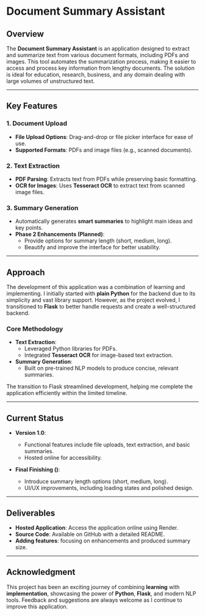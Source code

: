 # Document Summary Assistant  

## Overview  
The **Document Summary Assistant** is an application designed to extract and summarize text from various document formats, including PDFs and images. This tool automates the summarization process, making it easier to access and process key information from lengthy documents. The solution is ideal for education, research, business, and any domain dealing with large volumes of unstructured text.  

---

## Key Features  

### 1. Document Upload  
- **File Upload Options**: Drag-and-drop or file picker interface for ease of use.  
- **Supported Formats**: PDFs and image files (e.g., scanned documents).  

### 2. Text Extraction  
- **PDF Parsing**: Extracts text from PDFs while preserving basic formatting.  
- **OCR for Images**: Uses **Tesseract OCR** to extract text from scanned image files.  

### 3. Summary Generation  
- Automatically generates **smart summaries** to highlight main ideas and key points.  
- **Phase 2 Enhancements (Planned)**:  
  - Provide options for summary length (short, medium, long).  
  - Beautify and improve the interface for better usability.

---

## Approach  

The development of this application was a combination of learning and implementing. I initially started with **plain Python** for the backend due to its simplicity and vast library support. However, as the project evolved, I transitioned to **Flask** to better handle requests and create a well-structured backend.  

### Core Methodology  
- **Text Extraction**:  
  - Leveraged Python libraries for PDFs.  
  - Integrated **Tesseract OCR** for image-based text extraction.  
- **Summary Generation**:  
  - Built on pre-trained NLP models to produce concise, relevant summaries.  

The transition to Flask streamlined development, helping me complete the application efficiently within the limited timeline.  

---

## Current Status  

- **Version 1.0**:  
  - Functional features include file uploads, text extraction, and basic summaries.  
  - Hosted online for accessibility.  

- **Final Finishing ()**:  
  - Introduce summary length options (short, medium, long).  
  - UI/UX improvements, including loading states and polished design.  

---

## Deliverables  

- **Hosted Application**: Access the application online using Render.  
- **Source Code**: Available on GitHub with a detailed README.  
- **Adding features**: focusing on enhancements and produced summary size.  

---

## Acknowledgment  

This project has been an exciting journey of combining **learning** with **implementation**, showcasing the power of **Python**, **Flask**, and modern NLP tools. Feedback and suggestions are always welcome as I continue to improve this application.  

